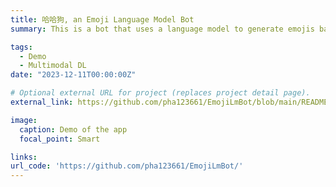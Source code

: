 ```yaml
---
title: 哈哈狗, an Emoji Language Model Bot
summary: This is a bot that uses a language model to generate emojis based on a given text or paragraph in Line.

tags:
  - Demo
  - Multimodal DL
date: "2023-12-11T00:00:00Z"

# Optional external URL for project (replaces project detail page).
external_link: https://github.com/pha123661/EmojiLmBot/blob/main/README-EN.md

image:
  caption: Demo of the app
  focal_point: Smart

links:
url_code: 'https://github.com/pha123661/EmojiLmBot/'
---
```

